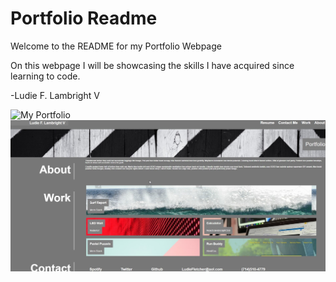 # Portfolio Readme

Welcome to the README for my Portfolio Webpage

On this webpage I will be showcasing the skills I have acquired since learning to code.

-Ludie F. Lambright V

![My Portfolio](https://veidul.github.io/Portfolio/)
![Demo Image](.\Assets\images\portfolio-finished.jpg)
